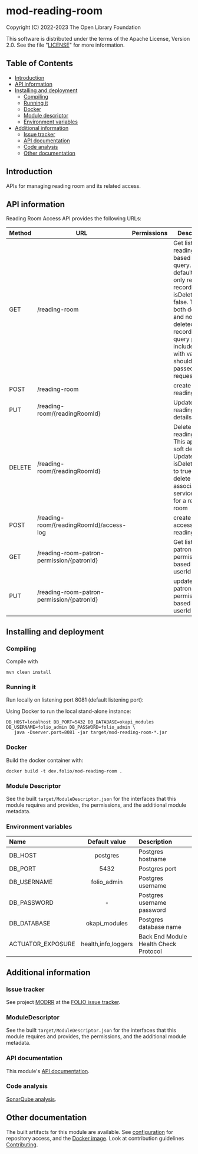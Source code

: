 # mod-reading-room

Copyright (C) 2022-2023 The Open Library Foundation

This software is distributed under the terms of the Apache License,
Version 2.0. See the file "[LICENSE](LICENSE)" for more information.

## Table of Contents

- [Introduction](#introduction)
- [API information](#api-information)
- [Installing and deployment](#installing-and-deployment)
  - [Compiling](#compiling)
  - [Running it](#running-it)
  - [Docker](#docker)
  - [Module descriptor](#module-descriptor)
  - [Environment variables](#environment-variables)
- [Additional information](#Additional-information)
  - [Issue tracker](#issue-tracker)
  - [API documentation](#api-documentation)
  - [Code analysis](#code-analysis)
  - [Other documentation](#other-documentation)

## Introduction

APIs for managing reading room and its related access.

## API information

Reading Room Access API provides the following URLs:

| Method | URL                                             | Permissions | Description                                                                                                                                                                                                                                   |
|--------|-------------------------------------------------|-------------|-----------------------------------------------------------------------------------------------------------------------------------------------------------------------------------------------------------------------------------------------|
| GET    | /reading-room                                   |             | Get list of reading rooms based on Cql query. By default, the api only return the records with isDeleted = false. To get both deleted and non deleted records, the query param includeDeleted with value true should be passed in the request. |
| POST   | /reading-room                                   |             | create a new reading room                                                                                                                                                                                                                     |
| PUT    | /reading-room/{readingRoomId}                   |             | Update reading room details                                                                                                                                                                                                                   |
| DELETE | /reading-room/{readingRoomId}                   |             | Delete a reading room. This api will do soft deletion. Update the isDeleted flag to true and delete the associated servicePoints for a reading room                                                                                 |
| POST   | /reading-room/{readingRoomId}/access-log        |             | create a access log for reading room                                                                                                                                                                                                          |
| GET    | /reading-room-patron-permission/{patronId}      |             | Get list of patron permissions based on userId                                                                                                                                                                                                |
| PUT    | /reading-room-patron-permission/{patronId}      |             | update list of patron permissions based on userId                                                                                                                                                                                             |

## Installing and deployment

### Compiling

Compile with
```shell
mvn clean install
```

### Running it

Run locally on listening port 8081 (default listening port):

Using Docker to run the local stand-alone instance:

```shell
DB_HOST=localhost DB_PORT=5432 DB_DATABASE=okapi_modules DB_USERNAME=folio_admin DB_PASSWORD=folio_admin \
   java -Dserver.port=8081 -jar target/mod-reading-room-*.jar
```

### Docker

Build the docker container with:

```shell
docker build -t dev.folio/mod-reading-room .
```

### Module Descriptor

See the built `target/ModuleDescriptor.json` for the interfaces that this module
requires and provides, the permissions, and the additional module metadata.

### Environment variables

| Name                   |    Default value    | Description                                                                                                                                                                |
|:-----------------------|:-------------------:|:---------------------------------------------------------------------------------------------------------------------------------------------------------------------------|
| DB_HOST                |      postgres       | Postgres hostname                                                                                                                                                          |
| DB_PORT                |        5432         | Postgres port                                                                                                                                                              |
| DB_USERNAME            |     folio_admin     | Postgres username                                                                                                                                                          |
| DB_PASSWORD            |          -          | Postgres username password                                                                                                                                                 |
| DB_DATABASE            |    okapi_modules    | Postgres database name                                                                                                                                                     |
| ACTUATOR\_EXPOSURE     | health,info,loggers | Back End Module Health Check Protocol                                                                                                                                      |
## Additional information

### Issue tracker

See project [MODRR](https://folio-org.atlassian.net/browse/UXPROD-4663)
at the [FOLIO issue tracker](https://dev.folio.org/guidelines/issue-tracker).

### ModuleDescriptor

See the built `target/ModuleDescriptor.json` for the interfaces that this module
requires and provides, the permissions, and the additional module metadata.

### API documentation

This module's [API documentation](https://dev.folio.org/reference/api/#mod-reading-room).

### Code analysis

[SonarQube analysis](https://sonarcloud.io/project/overview?id=org.folio:mod-reading-room).

## Other documentation

The built artifacts for this module are available.
See [configuration](https://dev.folio.org/download/artifacts) for repository access,
and the [Docker image](https://hub.docker.com/r/folioci/mod-reading-room). Look at contribution guidelines [Contributing](https://dev.folio.org/guidelines/contributing).
